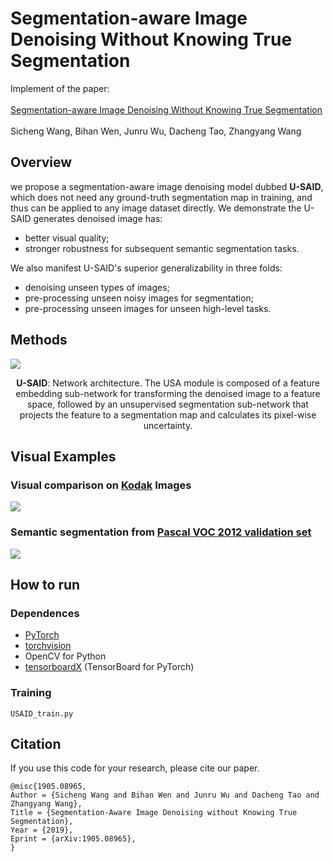 # Segmentation-aware Image Denoising Without Knowing True Segmentation
Implement of the paper: <br> <br>
[Segmentation-aware Image Denoising Without Knowing True Segmentation](https://arxiv.org/abs/1905.08965) <br> <br>
Sicheng Wang, Bihan Wen, Junru Wu, Dacheng Tao, Zhangyang Wang <br>

## Overview
we propose a segmentation-aware image denoising model dubbed **U-SAID**, which does not need any ground-truth segmentation map in training, and thus can be applied to any image dataset directly. 
We demonstrate the U-SAID generates denoised image has:
* better visual quality; <br>
* stronger robustness for subsequent semantic segmentation tasks. <br>

We also manifest U-SAID's superior generalizability in three folds: 
* denoising unseen types of images; <br>
* pre-processing unseen noisy images for segmentation; <br>
* pre-processing unseen images for unseen high-level tasks. <br>

## Methods
![](https://github.com/sharonwang1/seg_denoising/blob/master/docs/images/FlowChart.png)
<p align="center">
<b>U-SAID</b>: Network architecture. The USA module is composed of a feature embedding sub-network for transforming the denoised image to a feature space, followed by an unsupervised segmentation sub-network that projects the feature to a segmentation map and calculates its pixel-wise uncertainty.
</p>

## Visual Examples
### Visual comparison on [Kodak](http://r0k.us/graphics/kodak/) Images
![](https://github.com/sharonwang1/seg_denoising/blob/master/docs/images/kodak_ship.jpg)

### Semantic segmentation from [Pascal VOC 2012 validation set](http://host.robots.ox.ac.uk/pascal/VOC/voc2012/index.html)
![](https://github.com/sharonwang1/seg_denoising/blob/master/docs/images/VOC_segmentation.jpg)

## How to run
### Dependences
* [PyTorch](http://pytorch.org/)
* [torchvision](https://github.com/pytorch/vision)
* OpenCV for Python
* [tensorboardX](https://github.com/lanpa/tensorboard-pytorch) (TensorBoard for PyTorch)

### Training
```
USAID_train.py
```

## Citation
If you use this code for your research, please cite our paper.
```
@misc{1905.08965,
Author = {Sicheng Wang and Bihan Wen and Junru Wu and Dacheng Tao and Zhangyang Wang},
Title = {Segmentation-Aware Image Denoising without Knowing True Segmentation},
Year = {2019},
Eprint = {arXiv:1905.08965},
}
```
